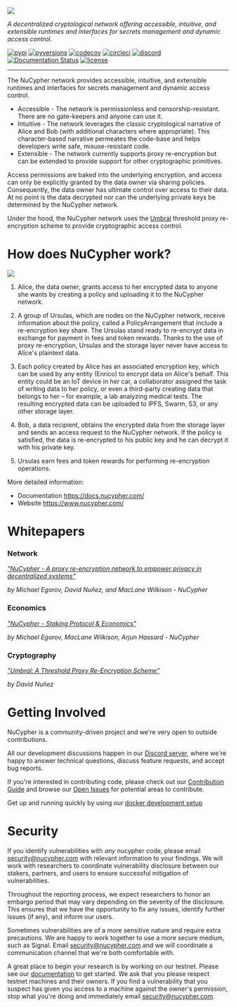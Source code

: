 ![](./docs/source/.static/img/nucypher.png)

*A decentralized cryptological network offering accessible, intuitive, and extensible runtimes and interfaces for secrets management and dynamic access control.*

[![pypi](https://img.shields.io/pypi/v/nucypher.svg?style=flat)](https://pypi.org/project/nucypher/)
[![pyversions](https://img.shields.io/pypi/pyversions/nucypher.svg)](https://pypi.org/project/nucypher/)
[![codecov](https://codecov.io/gh/nucypher/nucypher/branch/main/graph/badge.svg)](https://codecov.io/gh/nucypher/nucypher)
[![circleci](https://img.shields.io/circleci/project/github/nucypher/nucypher.svg?logo=circleci)](https://circleci.com/gh/nucypher/nucypher/tree/main)
[![discord](https://img.shields.io/discord/411401661714792449.svg?logo=discord)](https://discord.gg/7rmXa3S)
[![Documentation Status](https://readthedocs.org/projects/nucypher/badge/?version=latest)](https://nucypher.readthedocs.io/en/latest/)
[![license](https://img.shields.io/pypi/l/nucypher.svg)](https://www.gnu.org/licenses/gpl-3.0.html)

----

The NuCypher network provides accessible, intuitive, and extensible runtimes and interfaces
for secrets management and dynamic access control.
* Accessible - The network is permissionless and censorship-resistant.
There are no gate-keepers and anyone can use it.
* Intuitive - The network leverages the classic cryptological narrative of Alice and Bob
(with additional characters where appropriate). This character-based narrative permeates the code-base and helps
developers write safe, misuse-resistant code.
* Extensible - The network currently supports proxy re-encryption but can be extended to provide support for other cryptographic primitives.

Access permissions are baked into the underlying encryption,
and access can only be explicitly granted by the data owner via sharing policies.
Consequently, the data owner has ultimate control over access to their data.
At no point is the data decrypted nor can the underlying private keys be
determined by the NuCypher network.

Under the hood, the NuCypher network uses the [Umbral](https://github.com/nucypher/pyUmbral)
threshold proxy re-encryption scheme to provide cryptographic access control.

# How does NuCypher work?

![](./docs/source/.static/img/nucypher_overview.png)

01. Alice, the data owner, grants access to her encrypted data to
anyone she wants by creating a policy and uploading it to
the NuCypher network.

02. A group of Ursulas, which are nodes on the NuCypher network,
receive information about the policy, called a PolicyArrangement that include
a re-encryption key share. The Ursulas stand ready to re-encrypt data in exchange for payment
in fees and token rewards. Thanks to the use of proxy re-encryption,
Ursulas and the storage layer never have access to Alice's plaintext data.

03. Each policy created by Alice has an associated encryption key, which can be used
by any entity (Enrico) to encrypt data on Alice's behalf.
This entity could be an IoT device in her car, a collaborator assigned
the task of writing data to her policy, or even a third-party creating
data that belongs to her – for example, a lab analyzing medical tests.
The resulting encrypted data can be uploaded to IPFS, Swarm, S3,
or any other storage layer.

04. Bob, a data recipient, obtains the encrypted data from the storage layer and sends an access request
to the NuCypher network. If the policy is satisfied, the data is re-encrypted to his public key
and he can decrypt it with his private key.

05. Ursulas earn fees and token rewards for performing
re-encryption operations.

More detailed information:

- Documentation https://docs.nucypher.com/
- Website https://www.nucypher.com/


# Whitepapers

### Network

[*"NuCypher - A proxy re-encryption network to empower privacy in decentralized systems"*](https://github.com/nucypher/whitepaper/blob/master/whitepaper.pdf)

*by Michael Egorov, David Nuñez, and MacLane Wilkison - NuCypher*

### Economics

[*"NuCypher - Staking Protocol & Economics"*](https://github.com/nucypher/whitepaper/blob/master/economics/staking_protocol/NuCypher_Staking_Protocol_Economics.pdf)

*by Michael Egorov, MacLane Wilkison, Arjun Hassard - NuCypher*


### Cryptography

[*"Umbral: A Threshold Proxy Re-Encryption Scheme"*](https://github.com/nucypher/umbral-doc/blob/master/umbral-doc.pdf)

*by David Nuñez*

# Getting Involved

NuCypher is a community-driven project and we're very open to outside contributions.

All our development discussions happen in our [Discord server](https://discord.gg/7rmXa3S), where we're happy to answer technical questions, discuss feature requests,
and accept bug reports.

If you're interested in contributing code, please check out our [Contribution Guide](https://docs.nucypher.com/en/latest/guides/contribution_guide.html)
and browse our [Open Issues](https://github.com/nucypher/nucypher/issues) for potential areas to contribute.

Get up and running quickly by using our [docker development setup](dev/docker/README.md)

# Security

If you identify vulnerabilities with _any_ nucypher code, please email security@nucypher.com with relevant information to your findings.
We will work with researchers to coordinate vulnerability disclosure between our stakers, partners, and users to ensure successful mitigation of vulnerabilities.

Throughout the reporting process, we expect researchers to honor an embargo period that may vary depending on the severity of the disclosure.
This ensures that we have the opportunity to fix any issues, identify further issues (if any), and inform our users.

Sometimes vulnerabilities are of a more sensitive nature and require extra precautions.
We are happy to work together to use a more secure medium, such as Signal.
Email security@nucypher.com and we will coordinate a communication channel that we're both comfortable with.

A great place to begin your research is by working on our testnet.
Please see our [documentation](https://docs.nucypher.com) to get started.
We ask that you please respect testnet machines and their owners.
If you find a vulnerability that you suspect has given you access to a machine against the owner's permission, stop what you're doing and immediately email security@nucypher.com.
